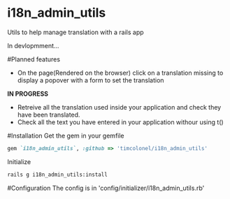 i18n_admin_utils
================

Utils to help manage translation with a rails app


In devlopmment...


#Planned features
* On the page(Rendered on the browser) click on a translation missing to display a popover with a form to set the translation

**IN PROGRESS**
* Retreive all the translation used inside your application and check they have been translated.
* Check all the text you have entered in your application withour using t()


#Installation
Get the gem in your gemfile 
```ruby
gem `i18n_admin_utils`, :github => 'timcolonel/i18n_admin_utils'

```

Initialize
```bash
rails g i18n_admin_utils:install
```

#Configuration
The config is in 'config/initializer/i18n_admin_utils.rb'

